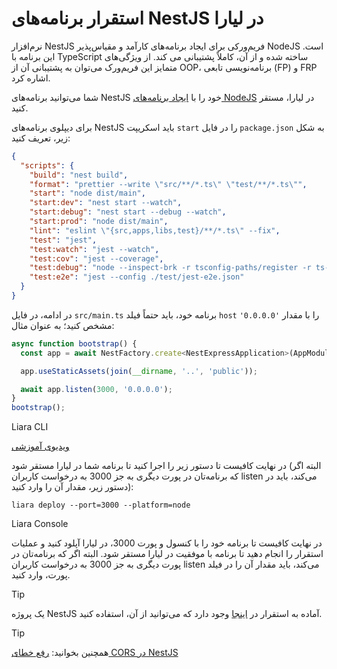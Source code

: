 # استقرار برنامه‌های NestJS در لیارا

نرم‌افزار NestJS فریم‌ورکی برای ایجاد برنامه‌های کارآمد و مقیاس‌پذیر NodeJS  است. این برنامه  با TypeScript ساخته شده و از آن، کاملاً پشتیبانی می کند. از ویژگی‌های متمایز این فریم‌ورک می‌توان به پشتیبانی آن از OOP، برنامه‌نویسی تابعی (FP) و FRP اشاره کرد.

شما می‌توانید برنامه‌های NestJS خود را با [ایجاد برنامه‌های NodeJS](../../how-tos/create-app.md) در لیارا، مستقر کنید.




برای دیپلوی برنامه‌های NestJS باید اسکریپت `start` را در فایل `package.json` به شکل زیر، تعریف کنید:

```json
{
  "scripts": {
    "build": "nest build",
    "format": "prettier --write \"src/**/*.ts\" \"test/**/*.ts\"",
    "start": "node dist/main",
    "start:dev": "nest start --watch",
    "start:debug": "nest start --debug --watch",
    "start:prod": "node dist/main",
    "lint": "eslint \"{src,apps,libs,test}/**/*.ts\" --fix",
    "test": "jest",
    "test:watch": "jest --watch",
    "test:cov": "jest --coverage",
    "test:debug": "node --inspect-brk -r tsconfig-paths/register -r ts-node/register node_modules/.bin/jest --runInBand",
    "test:e2e": "jest --config ./test/jest-e2e.json"
  }
}
```

در ادامه، در فایل `src/main.ts` برنامه خود، باید حتماً فیلد `host` را با مقدار `'0.0.0.0'` مشخص کنید؛ به عنوان مثال:

```js
async function bootstrap() {
  const app = await NestFactory.create<NestExpressApplication>(AppModule);

  app.useStaticAssets(join(__dirname, '..', 'public'));

  await app.listen(3000, '0.0.0.0');
}
bootstrap();
```



Liara CLI

[ویدیوی آموزشی](https://files.liara.ir/liara/nestjs/nestjs.mp4)

در نهایت کافیست تا دستور زیر را اجرا کنید تا برنامه شما در لیارا مستقر شود (البته اگر که برنامه‌تان در پورت دیگری به جز 3000 به درخواست کاربران listen می‌کند، باید در دستور زیر، مقدار آن را وارد کنید):

```
liara deploy --port=3000 --platform=node
```

Liara Console



در نهایت کافیست تا برنامه خود را با کنسول و پورت 3000، در لیارا آپلود کنید و عملیات استقرار را انجام دهید تا برنامه با موفقیت در لیارا مستقر شود. البته اگر که برنامه‌تان در پورت دیگری به جز 3000 به درخواست کاربران listen می‌کند، باید مقدار آن را در فیلد پورت، وارد کنید.

> [!TIP]
> یک پروژه NestJS آماده به استقرار در [اینجا](https://github.com/liara-cloud/nestjs-getting-started) وجود دارد که می‌توانید از آن، استفاده کنید.

> [!TIP]
> همچنین بخوانید: [رفع خطای CORS در NestJS](../../how-tos/fix-common-errors/cors-error/nestjs.md)



